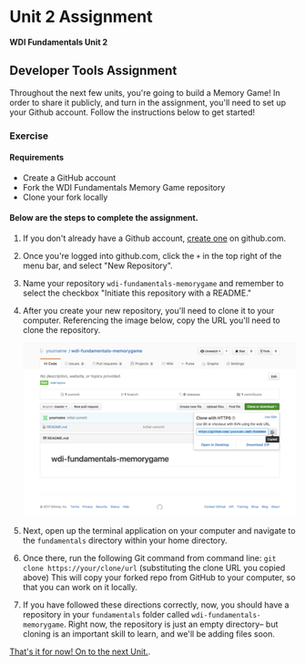 # Unit 2 Assignment

**WDI Fundamentals Unit 2**

## Developer Tools Assignment

Throughout the next few units, you're going to build a Memory Game! In order to share it publicly, and turn in the assignment, you'll need to set up your Github account. Follow the instructions below to get started!

### Exercise

#### Requirements

* Create a GitHub account
* Fork the WDI Fundamentals Memory Game repository
* Clone your fork locally

#### Below are the steps to complete the assignment.

1. If you don't already have a Github account, [create one](intro-to-github/intro-to-github-exercise.md) on github.com.
2. Once you're logged into github.com, click the `+` in the top right of the menu bar, and select "New Repository".
3. Name your repository `wdi-fundamentals-memorygame` and remember to select the checkbox "Initiate this repository with a README."
4. After you create your new repository, you'll need to clone it to your computer. Referencing the image below, copy the URL you'll need to clone the repository.

   ![](../.gitbook/assets/clone-http-1%20%281%29.png)

5. Next, open up the terminal application on your computer and navigate to the `fundamentals` directory within your home directory.
6. Once there, run the following Git command from command line:   `git clone https://your/clone/url` \(substituting the clone URL you copied above\)   This will copy your forked repo from GitHub to your computer, so that you can work on it locally.
7. If you have followed these directions correctly, now, you should have a repository in your `fundamentals` folder called `wdi-fundamentals-memorygame`. Right now, the repository is just an empty directory– but cloning is an important skill to learn, and we'll be adding files soon.

[That's it for now! On to the next Unit.](../intro-to-html-intro/).

